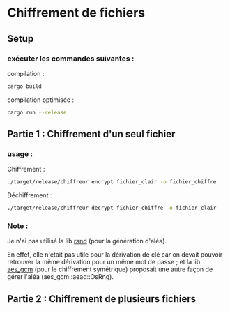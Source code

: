 # Chiffrement de fichiers

## Setup

### exécuter les commandes suivantes :

compilation :
```bash
cargo build
```

compilation optimisée :
```bash
cargo run --release
```

## Partie 1 : Chiffrement d'un seul fichier

### usage :

Chiffrement :

```bash
./target/release/chiffreur encrypt fichier_clair -o fichier_chiffre
```

Déchiffrement :

```bash
./target/release/chiffreur decrypt fichier_chiffre -o fichier_clair
```

### Note :

Je n'ai pas utilisé la lib [rand](https://crates.io/crates/rand) (pour la génération d'aléa).

En effet, elle n'était pas utile pour la dérivation de clé car on devait pouvoir retrouver la même dérivation pour un même mot de passe ; et la lib [aes_gcm](https://crates.io/crates/aes_gcm) (pour le chiffrement symétrique) proposait une autre façon de gérer l'aléa (aes_gcm::aead::OsRng).

## Partie 2 : Chiffrement de plusieurs fichiers
